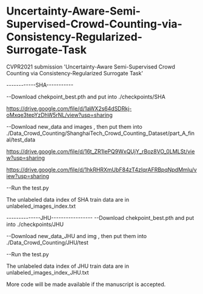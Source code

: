 # Uncertainty-Aware-Semi-Supervised-Crowd-Counting-via-Consistency-Regularized-Surrogate-Task
CVPR2021 submission 'Uncertainty-Aware Semi-Supervised Crowd Counting via Consistency-Regularized Surrogate Task'

------------SHA-----------

--Download chekpoint_best.pth and put into ./checkpoints/SHA

https://drive.google.com/file/d/1aWX2s64dSDRkj-oMxqe3tepYzDhW5rNL/view?usp=sharing


--Download new_data and images , then put them into ./Data_Crowd_Counting/ShanghaiTech_Crowd_Counting_Dataset/part_A_final/test_data

https://drive.google.com/file/d/16t_ZR1lePQ9WxQUjY_rBoz8VO_0LMLSt/view?usp=sharing

https://drive.google.com/file/d/1hkRHRXmUbF84zT4zIqrAFRBpqNpdMmlu/view?usp=sharing


--Run the test.py

The unlabeled data index of SHA train data are in unlabeled_images_index.txt


--------------JHU-----------------
--Download chekpoint_best.pth and put into ./checkpoints/JHU

--Download new_data_JHU and img , then put them into ./Data_Crowd_Counting/JHU/test


--Run the test.py

The unlabeled data index of JHU train data are in unlabeled_images_index_JHU.txt

More code will be made available if the manuscript is accepted.
